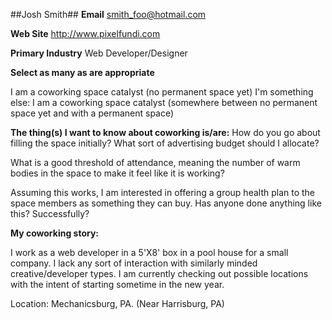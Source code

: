 ##Josh Smith##
**Email** smith_foo@hotmail.com

**Web Site**	http://www.pixelfundi.com

**Primary Industry** Web Developer/Designer

**Select as many as are appropriate**

I am a coworking space catalyst (no permanent space yet)
I'm something else:	
I am a coworking space catalyst (somewhere between no permanent space yet and with a permanent space)

**The thing(s) I want to know about coworking is/are:**
How do you go about filling the space initially? What sort of advertising budget should I allocate?

What is a good threshold of attendance, meaning the number of warm bodies in the space to make it feel like it is working?

Assuming this works, I am interested in offering a group health plan to the space members as something they can buy. Has anyone done anything like this? Successfully?

**My coworking story:**

I work as a web developer in a 5'X8' box in a pool house for a small company. I lack any sort of interaction with similarly minded creative/developer types. I am currently checking out possible locations with the intent of starting sometime in the new year. 

Location: Mechanicsburg, PA. (Near Harrisburg, PA)